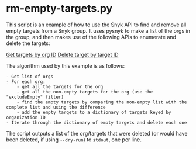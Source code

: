 # rm-empty-targets.py

This script is an example of how to use the Snyk API to find and
remove all empty targets from a Snyk group. It uses pysnyk to
make a list of the orgs in the group, and then makes use of the
following APIs to enumerate and delete the targets:

[Get targets by org ID](https://apidocs.snyk.io/?version=2022-03-01%7Eexperimental#get-/orgs/-org_id-/targets)
[Delete target by target ID](https://apidocs.snyk.io/?version=2022-03-01%7Eexperimental#delete-/orgs/-org_id-/targets/-target_id-)

The algorithm used by this example is as follows:

```
- Get list of orgs
- For each org:
    - get all the targets for the org
    - get all the non-empty targets for the org (use the "excludeEmpty" filter)
    - find the empty targets by comparing the non-empty list with the complete list and using the difference
    - add the empty targets to a dictionary of targets keyed by organization ID
- Iterate through the dictionary of empty targets and delete each one
```

The script outputs a list of the org/targets that were deleted (or
would have been deleted, if using `--dry-run`) to `stdout`, one per line.
